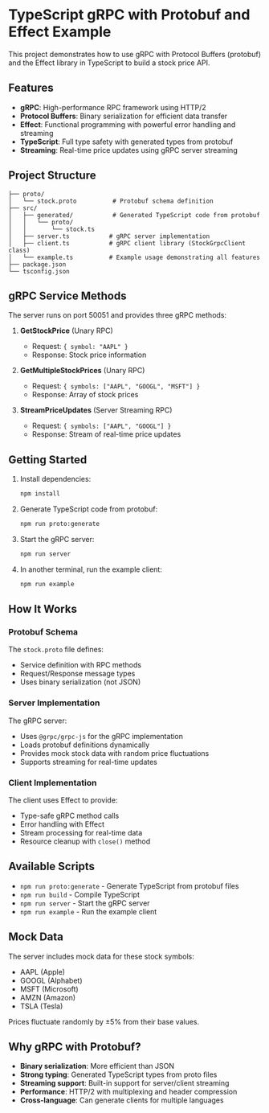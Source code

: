 # TypeScript gRPC with Protobuf and Effect Example

This project demonstrates how to use gRPC with Protocol Buffers (protobuf) and the Effect library in TypeScript to build a stock price API.

## Features

- **gRPC**: High-performance RPC framework using HTTP/2
- **Protocol Buffers**: Binary serialization for efficient data transfer
- **Effect**: Functional programming with powerful error handling and streaming
- **TypeScript**: Full type safety with generated types from protobuf
- **Streaming**: Real-time price updates using gRPC server streaming

## Project Structure

```
├── proto/
│   └── stock.proto          # Protobuf schema definition
├── src/
│   ├── generated/           # Generated TypeScript code from protobuf
│   │   └── proto/
│   │       └── stock.ts
│   ├── server.ts           # gRPC server implementation
│   ├── client.ts           # gRPC client library (StockGrpcClient class)
│   └── example.ts          # Example usage demonstrating all features
├── package.json
└── tsconfig.json
```

## gRPC Service Methods

The server runs on port 50051 and provides three gRPC methods:

1. **GetStockPrice** (Unary RPC)
   - Request: `{ symbol: "AAPL" }`
   - Response: Stock price information

2. **GetMultipleStockPrices** (Unary RPC)
   - Request: `{ symbols: ["AAPL", "GOOGL", "MSFT"] }`
   - Response: Array of stock prices

3. **StreamPriceUpdates** (Server Streaming RPC)
   - Request: `{ symbols: ["AAPL", "GOOGL"] }`
   - Response: Stream of real-time price updates

## Getting Started

1. Install dependencies:
   ```bash
   npm install
   ```

2. Generate TypeScript code from protobuf:
   ```bash
   npm run proto:generate
   ```

3. Start the gRPC server:
   ```bash
   npm run server
   ```

4. In another terminal, run the example client:
   ```bash
   npm run example
   ```

## How It Works

### Protobuf Schema

The `stock.proto` file defines:
- Service definition with RPC methods
- Request/Response message types
- Uses binary serialization (not JSON)

### Server Implementation

The gRPC server:
- Uses `@grpc/grpc-js` for the gRPC implementation
- Loads protobuf definitions dynamically
- Provides mock stock data with random price fluctuations
- Supports streaming for real-time updates

### Client Implementation

The client uses Effect to provide:
- Type-safe gRPC method calls
- Error handling with Effect
- Stream processing for real-time data
- Resource cleanup with `close()` method

## Available Scripts

- `npm run proto:generate` - Generate TypeScript from protobuf files
- `npm run build` - Compile TypeScript
- `npm run server` - Start the gRPC server
- `npm run example` - Run the example client

## Mock Data

The server includes mock data for these stock symbols:
- AAPL (Apple)
- GOOGL (Alphabet)
- MSFT (Microsoft)
- AMZN (Amazon)
- TSLA (Tesla)

Prices fluctuate randomly by ±5% from their base values.

## Why gRPC with Protobuf?

- **Binary serialization**: More efficient than JSON
- **Strong typing**: Generated TypeScript types from proto files
- **Streaming support**: Built-in support for server/client streaming
- **Performance**: HTTP/2 with multiplexing and header compression
- **Cross-language**: Can generate clients for multiple languages